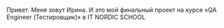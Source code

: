 Привет. Меня зовут Ирина. И это мой финальный проект на курсе «QA Engineer (Тестировщик)» в IT NORDIC SCHOOL

